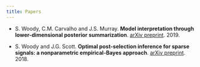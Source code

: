 ```yaml
---
title: Papers
---
```


- S. Woody, C.M. Carvalho and J.S. Murray. **Model interpretation
  through lower-dimensional posterior summarization**. [arXiv
  preprint][model projections]. 2019.

- S. Woody and J.G. Scott. **Optimal post-selection inference for sparse
  signals: a nonparametric empirical-Bayes approach**. [arXiv
  preprint][saFAB paper]. 2018.


[model projections]: https://arxiv.org/abs/1905.07103
[saFAB paper]: https://arxiv.org/abs/1810.11042
